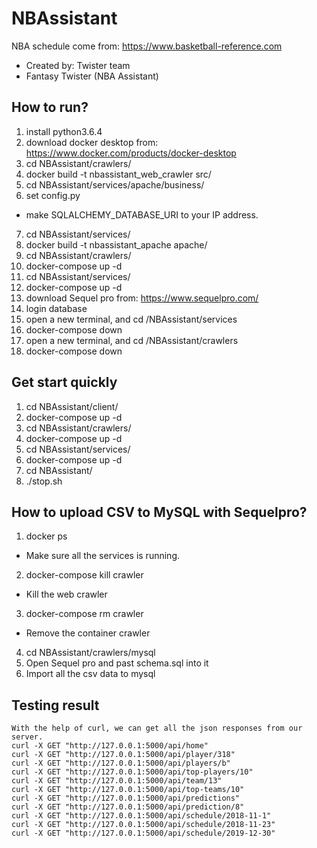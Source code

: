 # NBAssistant
NBA schedule come from:
https://www.basketball-reference.com

+ Created by: Twister team
+ Fantasy Twister (NBA Assistant)

## How to run?
1. install python3.6.4
2. download docker desktop from:
 https://www.docker.com/products/docker-desktop
3. cd NBAssistant/crawlers/
4. docker build -t nbassistant_web_crawler src/
5. cd NBAssistant/services/apache/business/
6. set config.py
+ make SQLALCHEMY_DATABASE_URI to your IP address.
7. cd NBAssistant/services/
8. docker build -t nbassistant_apache apache/
9. cd NBAssistant/crawlers/
10. docker-compose up -d
11. cd NBAssistant/services/
12. docker-compose up -d
11. download Sequel pro from:
 https://www.sequelpro.com/
13. login database
14. open a new terminal, and cd /NBAssistant/services
15. docker-compose down
16. open a new terminal, and cd /NBAssistant/crawlers
17. docker-compose down

## Get start quickly
1. cd NBAssistant/client/
2. docker-compose up -d
3. cd NBAssistant/crawlers/
4. docker-compose up -d
5. cd NBAssistant/services/
6. docker-compose up -d
7. cd NBAssistant/
8. ./stop.sh

## How to upload CSV to MySQL with Sequelpro?
1. docker ps 
+ Make sure all the services is running.

2. docker-compose kill crawler
+ Kill the web crawler

3. docker-compose rm crawler
+ Remove the container crawler

4. cd NBAssistant/crawlers/mysql
5. Open Sequel pro and past schema.sql into it
6. Import all the csv data to mysql

## Testing result
```
With the help of curl, we can get all the json responses from our server.
curl -X GET "http://127.0.0.1:5000/api/home"
curl -X GET "http://127.0.0.1:5000/api/player/318"
curl -X GET "http://127.0.0.1:5000/api/players/b"
curl -X GET "http://127.0.0.1:5000/api/top-players/10"
curl -X GET "http://127.0.0.1:5000/api/team/13"
curl -X GET "http://127.0.0.1:5000/api/top-teams/10"
curl -X GET "http://127.0.0.1:5000/api/predictions"
curl -X GET "http://127.0.0.1:5000/api/prediction/8"
curl -X GET "http://127.0.0.1:5000/api/schedule/2018-11-1"
curl -X GET "http://127.0.0.1:5000/api/schedule/2018-11-23"
curl -X GET "http://127.0.0.1:5000/api/schedule/2019-12-30"
```